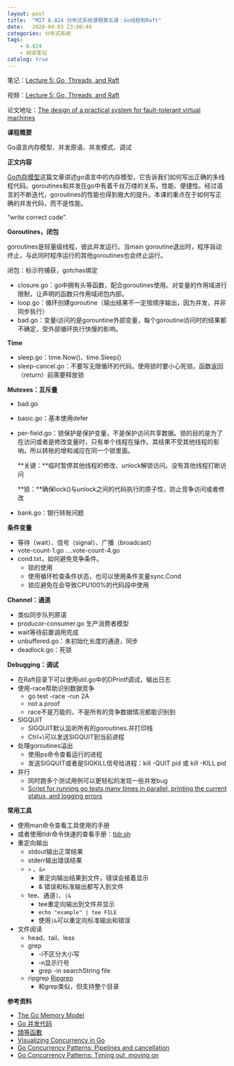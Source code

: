 ```yaml
---
layout: post
title:  "MIT 6.824 分布式系统课程第五课：Go线程和Raft"
date:   2020-04-03 23:00:49
categories: 分布式系统
tags: 
    - 6.824 
    - 阅读笔记
catalog: true
---
```


笔记：[Lecture 5: Go, Threads, and Raft](https://pdos.csail.mit.edu/6.824/notes/l-go-concurrency.txt)

视频：[Lecture 5: Go, Threads, and Raft](https://www.youtube.com/watch?v=UzzcUS2OHqo&t=3467s)

论文地址：[The design of a practical system for fault-tolerant virtual machines](https://pdos.csail.mit.edu/6.824/papers/vm-ft.pdf)

**课程概要**

Go语言内存模型、并发原语、并发模式、调试

**正文内容**

[Go内存模型](https://golang.org/ref/mem)这篇文章讲述go语言中的内存模型，它告诉我们如何写出正确的多线程代码。goroutines和并发在go中有着千丝万缕的关系，性能、便捷性。经过语言的不断迭代，goroutines的性能也得到极大的提升。本课的重点在于如何写正确的并发代码，而不是性能。

“write correct code”.

**Goroutines，闭包**

goroutines是轻量级线程，彼此并发运行。当main goroutine退出时，程序自动终止，与此同时程序运行的其他goroutines也会终止运行。

闭包：标示符捕获，gotchas绑定

- closure.go：go中拥有头等函数，配合goroutines使用。对变量的作用域进行限制，让声明的函数只作用域闭包内部。
- loop.go：循环创建goroutine（输出结果不一定按顺序输出，因为并发，并非同步执行）
- bad.go：变量i访问的是gorountine外部变量，每个goroutine访问时的结果都不确定，受外部循环执行快慢的影响。

**Time**

- sleep.go：time.Now()、time.Sleep()
- sleep-cancel.go：不要写无限循环的代码。使用锁时要小心死锁。函数返回（return）前需要释放锁

**Mutexes：互斥量**

- bad.go
- basic.go：基本使用defer
- per-field.go：锁保护是保护变量，不是保护访问共享数据。锁的目的是为了在访问或者是修改变量时，只有单个线程在操作。其结果不受其他线程的影响。所以转账的增和减应在同一个锁里面。

    **关键：**临时暂停其他线程的修改、unlock解锁访问。没有其他线程打断访问

    **锁：**确保lock()与unlock之间的代码执行的原子性，防止竞争访问或者修改

- bank.go：银行转账问题

**条件变量**

- 等待（wait）、信号（signal）、广播（broadcast）
- vote-count-1.go ....vote-count-4.go
- cond.txt，如何避免竞争条件。
    - 锁的使用
    - 使用循环检查条件状态，也可以使用条件变量sync.Cond 
    - 锁应避免在会导致CPU100%的代码段中使用

**Channel：通道**

- 类似同步队列原语
- producor-consumer.go 生产消费者模型
- wait等待前置调用完成
- unbuffered.go：未初始化长度的通道，同步
- deadlock.go：死锁

**Debugging：调试**

- 在Raft目录下可以使用util.go中的DPrintf调试，输出日志
- 使用-race帮助识别数据竞争
    - go test -race -run 2A
    - not a proof
    - race不是万能的，不是所有的竞争数据情况都能识别到
- SIGQUIT
    - SIGQUIT默认监听所有的goroutines.并打印栈
    - Ctrl+\可以发送SIGQUIT到当前进程
- 处理goroutines溢出
    - 使用ps命令查看运行的进程
    - 发送SIGQUIT或者是SIGKILL信号给进程：kill -QUIT pid 或 kill -KILL pid
- 并行
    - 同时跑多个测试用例可以更轻松的发现一些并发bug
    - [Script for running go tests many times in parallel, printing the current status, and logging errors](https://gist.github.com/jonhoo/f686cacb4b9fe716d5aa)

**常用工具**

- 使用man命令查看工具使用的手册
- 或者使用tldr命令快速的查看手册：[tldr.sh](https://tldr.sh/#installation)
- 重定向输出
    - stdout输出正常结果
    - stderr输出错误结果
    - `>` 、`&>`
        -  重定向输出结果到文件，错误会接着显示
        - & 错误和标准输出都写入到文件
    - tee、通道`|`、`|&`
        - tee重定向输出到文件并显示
        - `echo "example" | tee FILE`
        - 使用`|&`可以重定向标准输出和错误
- 文件阅读
    - head、tail、less
    - grep
        - -i不区分大小写
        - -n显示行号
        - grep -in searchString file
    - ripgrep [Ripgrep](https://github.com/BurntSushi/ripgrep#installation)
        - 和grep类似，但支持整个目录

**参考资料**



- [The Go Memory Model](https://golang.org/ref/mem)
- [Go 并发代码](https://pdos.csail.mit.edu/6.824/notes/go-concurrency.tar.gz)
- [頭等函數](https://www.wikiwand.com/zh-hans/%E5%A4%B4%E7%AD%89%E5%87%BD%E6%95%B0)
- [Visualizing Concurrency in Go](https://divan.dev/posts/go_concurrency_visualize/)
- [Go Concurrency Patterns: Pipelines and cancellation](https://blog.golang.org/pipelines)
- [Go Concurrency Patterns: Timing out, moving on](https://blog.golang.org/concurrency-timeouts)

